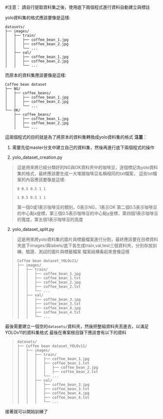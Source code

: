 #注意：
請自行提取資料集之後，使用底下兩個程式進行資料自動建立與標註

yolo資料集的格式應該要像是這樣:

```
datasets/
├── images/
│   ├── train/
│   │   ├── coffee_bean_1.jpg
│   │   ├── coffee_bean_2.jpg
│   │   └── ...
│   ├── val/
│   │   ├── coffee_bean_1.jpg
│   │   ├── coffee_bean_2.jpg
│   │   └── ...
```

而原本的資料集應該要像是這樣:

```
Coffee bean dataset
├── NG/
│   ├── coffee_beans/
│   │   ├── coffee_bean_1.jpg
│   │   ├── coffee_bean_2.jpg
│   │   └── ...
└── OK/
    ├── coffee_beans/
    │   ├── coffee_bean_1.jpg
    │   ├── coffee_bean_2.jpg
    │   └── ...

```

這兩個程式的目的就是為了將原本的資料集轉換成yolo資料集的格式
**注意**：
1. 需要先從master分支中建立自己的資料集，然後再進行底下兩個程式的操作

1. yolo_dataset_creation.py  
> 這是用來將已經分類好的NG與OK資料夾中的咖啡豆，逐個標記為yolo資料集的格式，最終應該要生成一大堆跟咖啡豆名稱相同的txt檔案，
> 這些txt檔案的內容應該要像是這樣:
> ```
> 0 0.5 0.5 1 1
> ```
> ```
> 1 0.5 0.5 1 1
> ```
> 第一個0或1表示咖啡豆的類別，0表示NG，1表示OK
> 第二個0.5表示咖啡豆的中心點x座標，第三個0.5表示咖啡豆的中心點y座標，第四個1表示咖啡豆的寬度，第五個1表示咖啡豆的高度

2. yolo_dataset_split.py
> 這是用來將yolo資料集的圖片與標籤檔案進行分割，最終應該要在目標資料夾底下images/與labels/底下各生成train,val,test三個資料夾，分別存放訓練、驗證、測試的圖片與標籤檔案
> 檔案結構看起來會像這樣
> ```
> Coffee bean dataset_YOLOv11/
> ├── images/
> │   ├── train/
> │   │   ├── coffee_bean_1.jpg
> │   │   ├── coffee_bean_1.txt
> │   │   ├── coffee_bean_2.jpg
> │   │   ├── coffee_bean_2.txt
> │   │   └── ...
> │   ├── val/
> │   │   ├── coffee_bean_3.jpg
> │   │   ├── coffee_bean_3.txt
> │   │   ├── coffee_bean_4.jpg
> │   │   ├── coffee_bean_4.txt
> │   │   └── ...
> ```

最後需要建立一個空的`datasets/`資料夾，然後把整組資料夾丟進去，以滿足YOLOv11的資料集格式
最後在專案根目錄下應該會有以下的資料
> ```
> datasets/
> ├── Coffee bean dataset_YOLOv11/
> │   ├── images/
> │   │   ├── train/
> │   │   │   ├── coffee_bean_1.jpg
> │   │   │   ├── coffee_bean_1.txt
> │   │   │   │   ├── coffee_bean_2.jpg
> │   │   │   │   ├── coffee_bean_2.txt
> │   │   │   └── ...
> │   │   ├── val/
> │   │   │   ├── coffee_bean_3.jpg
> │   │   │   ├── coffee_bean_3.txt
> │   │   │   ├── coffee_bean_4.jpg
> │   │   │   ├── coffee_bean_4.txt
> │   │   │   └── ...
> ```
接著就可以開始訓練了



